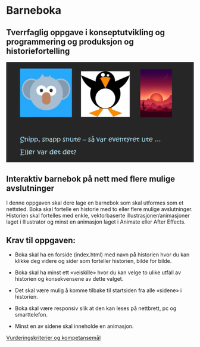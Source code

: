 # Barneboka
## Tverrfaglig oppgave i konseptutvikling og programmering og produksjon og historiefortelling 

![](illBarnebokOppg.PNG)

## Interaktiv barnebok på nett med flere mulige avslutninger 

I denne oppgaven skal dere lage en barnebok som skal utformes som et nettsted. Boka skal fortelle en historie med to eller flere mulige avslutninger. Historien skal fortelles med enkle, vektorbaserte illustrasjoner/animasjoner laget i Illustrator og minst en animasjon laget i Animate eller After Effects.  

 

## Krav til oppgaven: 

- Boka skal ha en forside (index.html) med navn på historien hvor du kan klikke deg videre og sider som forteller historien, bilde for bilde. 

- Boka skal ha minst ett «veiskille» hvor du kan velge to ulike utfall av historien og konsekvensene av dette valget. 

- Det skal være mulig å komme tilbake til startsiden fra alle «sidene» i historien. 

- Boka skal være responsiv slik at den kan leses på nettbrett, pc og smarttelefon. 

- Minst en av sidene skal inneholde en animasjon. 

 [Vurderingskriterier og kompetansemål](kriterierKompmaal.md)
 